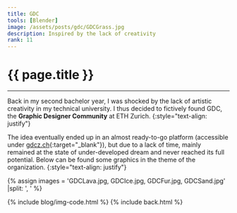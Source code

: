 ```yaml
---
title: GDC
tools: [Blender]
image: /assets/posts/gdc/GDCGrass.jpg
description: Inspired by the lack of creativity
rank: 11
---
```


# {{ page.title }}
<hr align='left' style='height:{{site.height}}; width:{{site.width}}'>

Back in my second bachelor year, I was shocked by the lack of artistic creativity in my technical university. I thus decided to fictively found GDC, the **Graphic Designer Community** at ETH Zurich.
{:style="text-align: justify"}

The idea eventually ended up in an almost ready-to-go platform (accessible under [gdcz.ch](https://gdcz.gitlab.io/home/){:target="_blank"}), but due to a lack of time, mainly remained at the state of under-developed dream and never reached its full potential. Below can be found some graphics in the theme of the organization.
{:style="text-align: justify"}

{% assign images = 'GDCLava.jpg, GDCIce.jpg, GDCFur.jpg, GDCSand.jpg'  |split: ', ' %}

{% include blog/img-code.html %}
{% include back.html %}
